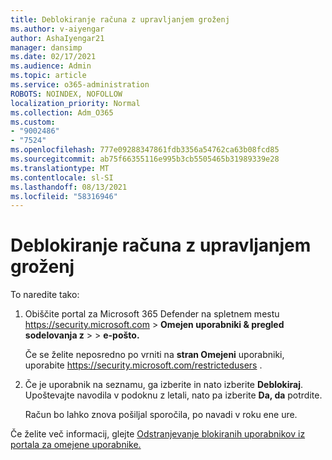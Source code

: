 ```yaml
---
title: Deblokiranje računa z upravljanjem groženj
ms.author: v-aiyengar
author: AshaIyengar21
manager: dansimp
ms.date: 02/17/2021
ms.audience: Admin
ms.topic: article
ms.service: o365-administration
ROBOTS: NOINDEX, NOFOLLOW
localization_priority: Normal
ms.collection: Adm_O365
ms.custom:
- "9002486"
- "7524"
ms.openlocfilehash: 777e09288347861fdb3356a54762ca63b08fcd85
ms.sourcegitcommit: ab75f66355116e995b3cb5505465b31989339e28
ms.translationtype: MT
ms.contentlocale: sl-SI
ms.lasthandoff: 08/13/2021
ms.locfileid: "58316946"
---
```

# <a name="unblock-an-account-by-using-threat-management"></a>Deblokiranje računa z upravljanjem groženj

To naredite tako:

1. Obiščite portal za Microsoft 365 Defender na spletnem mestu <https://security.microsoft.com> \> **Omejen uporabniki & pregled sodelovanja z** \>  \> **e-pošto.**

   Če se želite neposredno po vrniti na **stran Omejeni** uporabniki, uporabite <https://security.microsoft.com/restrictedusers> .

2. Če je uporabnik na seznamu, ga izberite in nato izberite **Deblokiraj**. Upoštevajte navodila v podoknu z letali, nato pa izberite **Da, da** potrdite.

   Račun bo lahko znova pošiljal sporočila, po navadi v roku ene ure.

Če želite več informacij, glejte [Odstranjevanje blokiranih uporabnikov iz portala za omejene uporabnike.](https://docs.microsoft.com/microsoft-365/security/office-365-security/removing-user-from-restricted-users-portal-after-spam)
